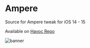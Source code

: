 # Ampere
Source for Ampere tweak for iOS 14 - 15

Available on [Havoc Repo](https://havoc.app/package/ampere)

![banner](https://mtac.app/repo/assets/com.mtac.ampere/banner.png)
